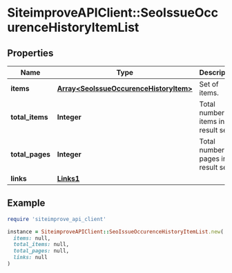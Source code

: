 # SiteimproveAPIClient::SeoIssueOccurenceHistoryItemList

## Properties

| Name | Type | Description | Notes |
| ---- | ---- | ----------- | ----- |
| **items** | [**Array&lt;SeoIssueOccurenceHistoryItem&gt;**](SeoIssueOccurenceHistoryItem.md) | Set of items. |  |
| **total_items** | **Integer** | Total number of items in result set. |  |
| **total_pages** | **Integer** | Total number of pages in result set. |  |
| **links** | [**Links1**](Links1.md) |  | [optional] |

## Example

```ruby
require 'siteimprove_api_client'

instance = SiteimproveAPIClient::SeoIssueOccurenceHistoryItemList.new(
  items: null,
  total_items: null,
  total_pages: null,
  links: null
)
```

